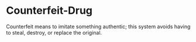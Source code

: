 # Counterfeit-Drug
Counterfeit means to imitate something authentic; this system avoids having to steal, destroy, or replace the original.
